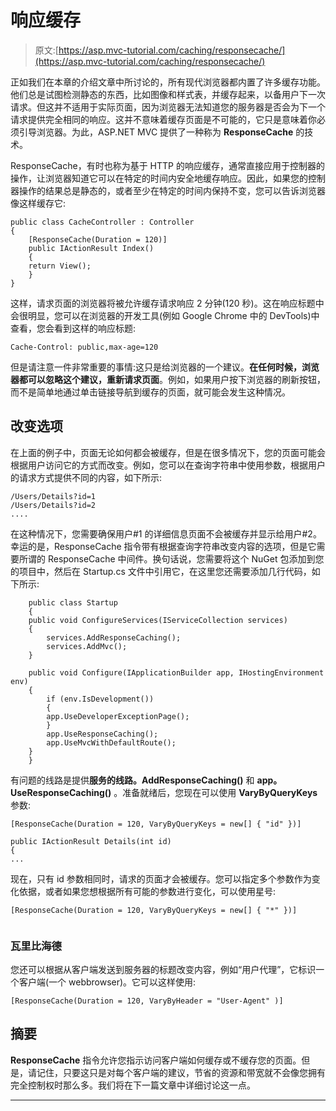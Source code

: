 # 响应缓存

> 原文:[https://asp.mvc-tutorial.com/caching/responsecache/](https://asp.mvc-tutorial.com/caching/responsecache/)

正如我们在本章的介绍文章中所讨论的，所有现代浏览器都内置了许多缓存功能。他们总是试图检测静态的东西，比如图像和样式表，并缓存起来，以备用户下一次请求。但这并不适用于实际页面，因为浏览器无法知道您的服务器是否会为下一个请求提供完全相同的响应。这并不意味着缓存页面是不可能的，它只是意味着你必须引导浏览器。为此，ASP.NET MVC 提供了一种称为 **ResponseCache** 的技术。

ResponseCache，有时也称为基于 HTTP 的响应缓存，通常直接应用于控制器的操作，让浏览器知道它可以在特定的时间内安全地缓存响应。因此，如果您的控制器操作的结果总是静态的，或者至少在特定的时间内保持不变，您可以告诉浏览器像这样缓存它:

```
public class CacheController : Controller  
{  
    [ResponseCache(Duration = 120)]      
    public IActionResult Index()  
    {          
    return View();  
    }  
}
```

这样，请求页面的浏览器将被允许缓存请求响应 2 分钟(120 秒)。这在响应标题中会很明显，您可以在浏览器的开发工具(例如 Google Chrome 中的 DevTools)中查看，您会看到这样的响应标题:

```
Cache-Control: public,max-age=120
```

但是请注意一件非常重要的事情:这只是给浏览器的一个建议。**在任何时候，浏览器都可以忽略这个建议，重新请求页面**。例如，如果用户按下浏览器的刷新按钮，而不是简单地通过单击链接导航到缓存的页面，就可能会发生这种情况。

<input type="hidden" name="IL_IN_ARTICLE">

## 改变选项

在上面的例子中，页面无论如何都会被缓存，但是在很多情况下，您的页面可能会根据用户访问它的方式而改变。例如，您可以在查询字符串中使用参数，根据用户的请求方式提供不同的内容，如下所示:

```
/Users/Details?id=1
/Users/Details?id=2
....
```

在这种情况下，您需要确保用户#1 的详细信息页面不会被缓存并显示给用户#2。幸运的是，ResponseCache 指令带有根据查询字符串改变内容的选项，但是它需要所谓的 ResponseCache 中间件。换句话说，您需要将这个 NuGet 包添加到您的项目中，然后在 Startup.cs 文件中引用它，在这里您还需要添加几行代码，如下所示:

```
    public class Startup
    {
    public void ConfigureServices(IServiceCollection services)
    {
        services.AddResponseCaching();        
        services.AddMvc();        
    }

    public void Configure(IApplicationBuilder app, IHostingEnvironment env)
    {
        if (env.IsDevelopment())
        {
        app.UseDeveloperExceptionPage();
        }
        app.UseResponseCaching();        
        app.UseMvcWithDefaultRoute();
    }
    }
```

有问题的线路是提供**服务的线路。AddResponseCaching()** 和 **app。UseResponseCaching()** 。准备就绪后，您现在可以使用 **VaryByQueryKeys** 参数:

```
[ResponseCache(Duration = 120, VaryByQueryKeys = new[] { "id" })]      
public IActionResult Details(int id)  
{          
...
```

现在，只有 id 参数相同时，请求的页面才会被缓存。您可以指定多个参数作为变化依据，或者如果您想根据所有可能的参数进行变化，可以使用星号:

```
[ResponseCache(Duration = 120, VaryByQueryKeys = new[] { "*" })]        
```

### 瓦里比海德

您还可以根据从客户端发送到服务器的标题改变内容，例如“用户代理”，它标识一个客户端(一个 webbrowser)。它可以这样使用:

```
[ResponseCache(Duration = 120, VaryByHeader = "User-Agent" )]
```

## 摘要

**ResponseCache** 指令允许您指示访问客户端如何缓存或不缓存您的页面。但是，请记住，只要这只是对每个客户端的建议，节省的资源和带宽就不会像您拥有完全控制权时那么多。我们将在下一篇文章中详细讨论这一点。

* * *